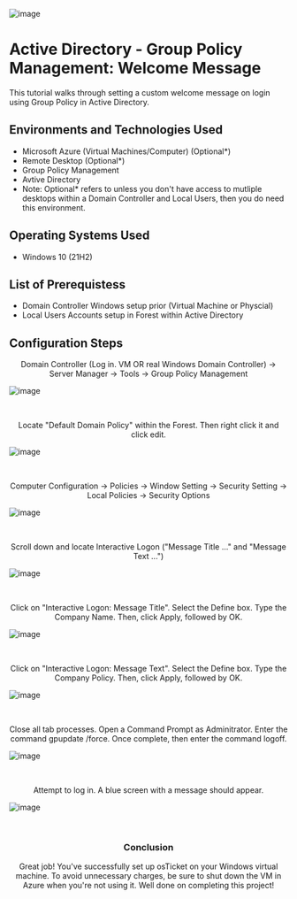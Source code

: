 <p align="center">

![image](https://github.com/user-attachments/assets/b88b3ef5-eafc-4553-ba84-aba8c75d7797)
</p>

<h1>Active Directory - Group Policy Management: Welcome Message</h1>
This tutorial walks through setting a custom welcome message on login using Group Policy in Active Directory.<br />


<h2>Environments and Technologies Used</h2>

- Microsoft Azure (Virtual Machines/Computer) (Optional*)
- Remote Desktop (Optional*) 
- Group Policy Management
- Avtive Directory
- Note: Optional* refers to unless you don't have access to mutliple desktops within a Domain Controller and Local Users, then you do need this environment.

<h2>Operating Systems Used </h2>

- Windows 10</b> (21H2)

<h2>List of Prerequistess</h2>

- Domain Controller Windows setup prior (Virtual Machine or Physcial)
- Local Users Accounts setup in Forest within Active Directory
  

<h2>Configuration Steps</h2>

<p align="center">
Domain Controller (Log in. VM OR real Windows Domain Controller) -> Server Manager -> Tools -> Group Policy Management 

</p>
<p>

![image](https://github.com/user-attachments/assets/36eab2ae-5384-47de-8bf6-49af6aef959f)
</p>
<br />

<p align="center">
Locate "Default Domain Policy" within the Forest. Then right click it and click edit.

</p>
<p>

![image](https://github.com/user-attachments/assets/eacccd92-6463-42c3-98ae-3febad367ada)
</p>
<br />

<p align="center">
Computer Configuration -> Policies -> Window Setting -> Security Setting -> Local Policies -> Security Options

</p>
<p>

![image](https://github.com/user-attachments/assets/d9757b3f-d330-4119-8ca4-5f7f77837548)
</p>
<br />

<p align="center">
Scroll down and locate Interactive Logon ("Message Title ..." and "Message Text ...")

</p>
<p>


![image](https://github.com/user-attachments/assets/987351f4-957d-4bea-817a-75280e599067)
</p>
<br />

<p align="center">
Click on "Interactive Logon: Message Title". Select the Define box. Type the Company Name. Then, click Apply, followed by OK.

</p>
<p>

![image](https://github.com/user-attachments/assets/4b9fa55d-0acb-441a-8d8a-a71619336e56)

</p>
<br />

<p align="center">
Click on "Interactive Logon: Message Text". Select the Define box. Type the Company Policy. Then, click Apply, followed by OK.

</p>
<p>

![image](https://github.com/user-attachments/assets/ab453143-6e07-4720-9b99-51bfeabd0b08)

</p>
<br />

<p align="center">
Close all tab processes. Open a Command Prompt as Adminitrator. Enter the command gpupdate /force. Once complete, then enter the command logoff.

</p>
<p>

![image](https://github.com/user-attachments/assets/7388c8ce-5d64-4d17-b853-690609b76c33)
</p>
<br />

<p align="center">
Attempt to log in. A blue screen with a message should appear. 


</p>
<p>

![image](https://github.com/user-attachments/assets/f8c0c54b-4542-4999-bd0c-a92e61b6ec98)
</p>
<br />

<h3 align="center">Conclusion</h3>

<p align="center">
Great job! You've successfully set up osTicket on your Windows virtual machine. To avoid unnecessary charges, be sure to shut down the VM in Azure when you're not using it. Well done on completing this project!
</p>

